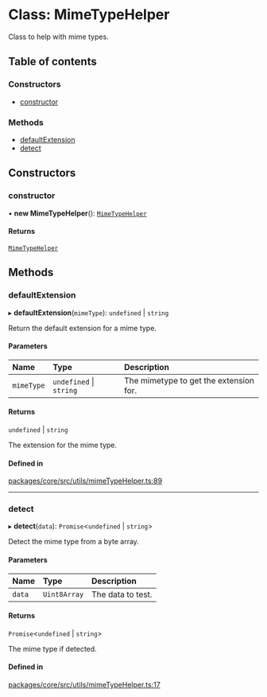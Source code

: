 # Class: MimeTypeHelper

Class to help with mime types.

## Table of contents

### Constructors

- [constructor](MimeTypeHelper.md#constructor)

### Methods

- [defaultExtension](MimeTypeHelper.md#defaultextension)
- [detect](MimeTypeHelper.md#detect)

## Constructors

### constructor

• **new MimeTypeHelper**(): [`MimeTypeHelper`](MimeTypeHelper.md)

#### Returns

[`MimeTypeHelper`](MimeTypeHelper.md)

## Methods

### defaultExtension

▸ **defaultExtension**(`mimeType`): `undefined` \| `string`

Return the default extension for a mime type.

#### Parameters

| Name | Type | Description |
| :------ | :------ | :------ |
| `mimeType` | `undefined` \| `string` | The mimetype to get the extension for. |

#### Returns

`undefined` \| `string`

The extension for the mime type.

#### Defined in

[packages/core/src/utils/mimeTypeHelper.ts:89](https://github.com/gtscio/framework/blob/ed1186b/packages/core/src/utils/mimeTypeHelper.ts#L89)

___

### detect

▸ **detect**(`data`): `Promise`\<`undefined` \| `string`\>

Detect the mime type from a byte array.

#### Parameters

| Name | Type | Description |
| :------ | :------ | :------ |
| `data` | `Uint8Array` | The data to test. |

#### Returns

`Promise`\<`undefined` \| `string`\>

The mime type if detected.

#### Defined in

[packages/core/src/utils/mimeTypeHelper.ts:17](https://github.com/gtscio/framework/blob/ed1186b/packages/core/src/utils/mimeTypeHelper.ts#L17)
